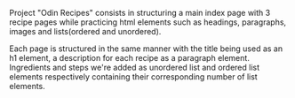 Project "Odin Recipes" consists in structuring a main index page with 3 recipe pages while practicing html elements such as headings, paragraphs, images and lists(ordered and unordered).

Each page is structured in the same manner with the title being used as an h1 element, a description for each recipe as a paragraph element. Ingredients and steps we're added as unordered list and ordered list elements respectively containing their corresponding number of list elements.